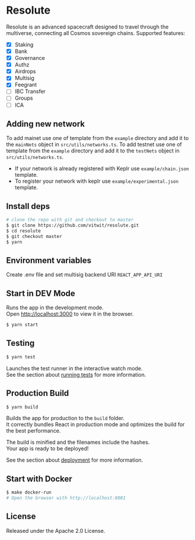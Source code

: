 # Resolute
Resolute is an advanced spacecraft designed to travel through the multiverse, connecting all Cosmos sovereign chains.
Supported features:

- [x] Staking
- [x] Bank
- [x] Governance
- [x] Authz
- [x] Airdrops
- [x] Multisig
- [x] Feegrant
- [ ] IBC Transfer
- [ ] Groups
- [ ] ICA

## Adding new network

To add mainet use one of template from the `example` directory and add it to the `mainNets` object in `src/utils/networks.ts`.
To add testnet use one of template from the `example` directory and add it to the `testNets` object in `src/utils/networks.ts`.

* If your network is already registered with Keplr use `example/chain.json` template.
* To register your network with keplr use `example/experimental.json` template.

## Install deps 
```bash
# clone the repo with git and checkout to master
$ git clone https://github.com/vitwit/resolute.git
$ cd resolute
$ git checkout master
$ yarn
```

## Environment variables

Create .env file and set multisig backend URI `REACT_APP_API_URI`

## Start in DEV Mode 
Runs the app in the development mode.<br />
Open [http://localhost:3000](http://localhost:3000) to view it in the browser.
```bash
$ yarn start
```

## Testing 
```bash 
$ yarn test
```
Launches the test runner in the interactive watch mode.<br />
See the section about [running tests](https://facebook.github.io/create-react-app/docs/running-tests) for more information.

## Production Build 
```bash
$ yarn build
```

Builds the app for production to the `build` folder.<br />
It correctly bundles React in production mode and optimizes the build for the best performance.

The build is minified and the filenames include the hashes.<br />
Your app is ready to be deployed!

See the section about [deployment](https://facebook.github.io/create-react-app/docs/deployment) for more information.

## Start with Docker 
```bash
$ make docker-run
# Open the browser with http://localhost:8081
```

## License
Released under the Apache 2.0 License.
